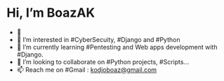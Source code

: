 # Hi, I’m BoazAK

- 👋
- 👀 I’m interested in #CyberSecuity, #Django and #Python
- 🌱 I’m currently learning #Pentesting and Web apps development with #Django.
- 💞️ I’m looking to collaborate on #Python projects, #Scripts...
- 📫 Reach me on #Gmail : kodjoboaz@gmail.com

<!---
BoazAK/BoazAK is a ✨ special ✨ repository because its `README.md` (this file) appears on your GitHub profile.
You can click the Preview link to take a look at your changes.
--->

